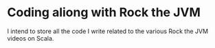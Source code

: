 # Coding aliong with Rock the JVM

I intend to store all the code I write related to the various Rock the JVM videos on Scala.
